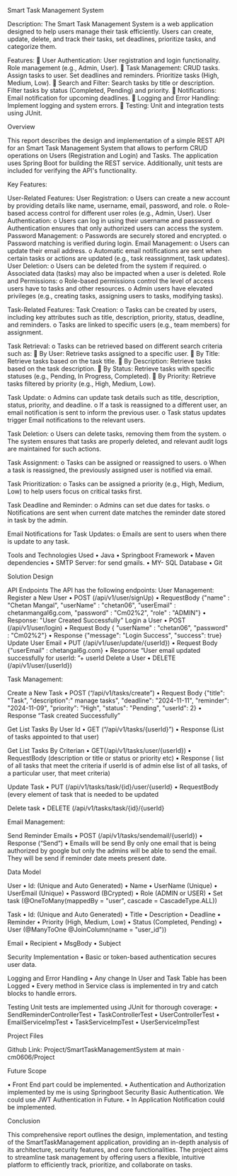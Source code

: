 Smart Task Management System

Description: The Smart Task Management System is a web application designed to help users manage their task efficiently. Users can create, update, delete, and track their tasks, set deadlines, prioritize tasks, and categorize them.

Features: 
 User Authentication: User registration and login functionality. Role management (e.g., Admin, User). 
 Task Management: CRUD tasks. Assign tasks to user. Set deadlines and reminders. Prioritize tasks (High, Medium, Low). 
 Search and Filter: Search tasks by title or description. Filter tasks by status (Completed, Pending) and priority.
 Notifications: Email notification for upcoming deadlines.
 Logging and Error Handling: Implement logging and system errors.  Testing: Unit and integration tests using JUnit.

Overview

This report describes the design and implementation of a simple REST API for an Smart Task Management System that allows to perform CRUD operations on Users (Registration and Login) and Tasks. The application uses Spring Boot for building the REST service. Additionally, unit tests are included for verifying the API's functionality.

Key Features: 

User-Related Features:
User Registration: 
  o Users can create a new account by providing details like name, username, email, password, and role. 
  o Role-based access control for different user roles (e.g., Admin, User).
User Authentication: 
  o Users can log in using their username and password. 
  o Authentication ensures that only authorized users can access the system.
Password Management: 
  o Passwords are securely stored and encrypted.
  o Password matching is verified during login.
Email Management: 
  o Users can update their email address. 
  o Automatic email notifications are sent when certain tasks or actions are updated (e.g., task reassignment, task updates).
User Deletion: 
  o Users can be deleted from the system if required.
  o Associated data (tasks) may also be impacted when a user is deleted.
Role and Permissions: 
  o Role-based permissions control the level of access users have to tasks and other resources.
  o Admin users have elevated privileges (e.g., creating tasks, assigning users to tasks, modifying tasks).
  
Task-Related Features:
Task Creation: 
  o Tasks can be created by users, including key attributes such as title, description, priority, status, deadline, and reminders. 
  o Tasks are linked to specific users (e.g., team members) for assignment.

Task Retrieval: 
  o Tasks can be retrieved based on different search criteria such as: 
     By User: Retrieve tasks assigned to a specific user. 
     By Title: Retrieve tasks based on the task title. 
     By Description: Retrieve tasks based on the task description. 
     By Status: Retrieve tasks with specific statuses (e.g., Pending, In Progress, Completed). 
     By Priority: Retrieve tasks filtered by priority (e.g., High, Medium, Low).

Task Update: 
  o Admins can update task details such as title, description, status, priority, and deadline.
  o If a task is reassigned to a different user, an email notification is sent to inform the previous user. 
  o Task status updates trigger Email notifications to the relevant users.

Task Deletion: 
  o Users can delete tasks, removing them from the system. 
  o The system ensures that tasks are properly deleted, and relevant audit logs are maintained for such actions.

Task Assignment: 
  o Tasks can be assigned or reassigned to users. 
  o When a task is reassigned, the previously assigned user is notified via email.

Task Prioritization:
  o Tasks can be assigned a priority (e.g., High, Medium, Low) to help users focus on critical tasks first.

Task Deadline and Reminder: 
  o Admins can set due dates for tasks. 
  o Notifications are sent when current date matches the reminder date stored in task by the admin.

Email Notifications for Task Updates:
  o Emails are sent to users when there is update to any task. 
  
Tools and Technologies Used 
  • Java 
  • Springboot Framework 
  • Maven dependencies 
  • SMTP Server: for send gmails. 
  • MY- SQL Database 
  • Git

Solution Design

API Endpoints 
The API has the following endpoints: 
User Management:
Register a New User 
  • POST (/api/v1/user/signUp)
  • RequestBody {"name" : "Chetan Mangal", "userName" : "chetan06", "userEmail" : chetanmangal6g.com, "password" : "Cm02%2", "role" : "ADMIN"} 
  • Response: "User Created Successfully"
Login a User
  • POST (/api/v1/user/login)
  • Request Body { "userName" : "chetan06", "password" : "Cm02%2"} 
  • Response {"message": "Login Success", "success": true}
Update User Email 
  • PUT (/api/v1/user/update/{userId}) 
  • Request Body {"userEmail" : chetangal6g.com} 
  • Response “User email updated successfully for userId: ”+ userId
Delete a User 
  • DELETE (/api/v1/user/{userId})

  
Task Management:

Create a New Task 
  • POST (“/api/v1/tasks/create”) 
  • Request Body {"title": "Task", "description":" manage tasks", "deadline": "2024-11-11", "reminder": "2024-11-09", "priority": "High", "status": "Pending", "userId": 2}   • Response “Task created Successfully”

Get List Tasks By User Id 
  • GET (“/api/v1/tasks/{userId}”) 
  • Response (List of tasks appointed to that user)

Get List Tasks By Criterian 
  • GET(/api/v1/tasks/user/{userId}) 
  • RequestBody (description or title or status or priority etc)
  • Response ( list of all tasks that meet the criteria if userId is of admin else list of all tasks, of a particular user, that meet criteria)

Update Task 
  • PUT (/api/v1/tasks/task/{id}/user/{userId} 
  • RequestBody (every element of task that is needed to be updated

Delete task 
  • DELETE (/api/v1/tasks/task/{id}/{userId}

Email Management:

Send Reminder Emails 
  • POST (/api/v1/tasks/sendemail/{userId})
  • Response (“Send”) 
  • Emails will be send By only one email that is being authorized by google but only the admins will be able to send the email. They will be send if reminder date meets   present date.
  
Data Model

User 
  • Id: (Unique and Auto Generated) 
  • Name 
  • UserName (Unique) 
  • UserEmail (Unique) 
  • Password (BCrypted) 
  • Role (ADMIN or USER) 
  • Set task (@OneToMany(mappedBy = "user", cascade = CascadeType.ALL))

Task 
  • Id: (Unique and Auto Generated) 
  • Title • Description • Deadline 
  • Reminder 
  • Priority (High, Medium, Low) 
  • Status (Completed, Pending) 
  • User (@ManyToOne @JoinColumn(name = "user_id"))

Email 
  • Recipient 
  • MsgBody 
  • Subject

Security Implementation 
  • Basic or token-based authentication secures user data.

Logging and Error Handling 
  • Any change In User and Task Table has been Logged • Every method in Service class is implemented in try and catch blocks to handle errors.

Testing Unit tests are implemented using JUnit for thorough coverage: 
 • SendReminderControllerTest 
 • TaskControllerTest 
 • UserControllerTest 
 • EmailServiceImpTest 
 • TaskServiceImpTest 
 • UserServiceImpTest

Project Files

  Github Link: Project/SmartTaskManagementSystem at main · cm0606/Project

Future Scope

  • Front End part could be implemented. 
  • Authentication and Authorization implemented by me is using Springboot Security Basic Authentication. We could use JWT Authentication in Future. 
  • In Application Notification could be implemented.

Conclusion

This comprehensive report outlines the design, implementation, and testing of the SmartTaskManagement application, providing an in-depth analysis of its architecture, security features, and core functionalities. The project aims to streamline task management by offering users a flexible, intuitive platform to efficiently track, prioritize, and collaborate on tasks.
